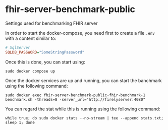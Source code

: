 # fhir-server-benchmark-public
Settings used for benchmarking FHIR server

In order to start the docker-compose, you need first to create a file `.env` with a content similar to:
```INI
# SqlServer
SQLDB_PASSWORD="SomeStringPassword"

```

Once this is done, you can start using:

```SH
sudo docker compose up
```

Once the docker services are up and running, you can start the banchmark using the following command:
```SH
sudo docker exec fhir-server-benchmark-public-fhir-benchmark-1 benchmark.sh -threads=8 -server_url="http://firelyserver:4080"
```

You can regard the stat while this is running using the following command:
```SH
while true; do sudo docker stats --no-stream | tee --append stats.txt; sleep 1; done
```